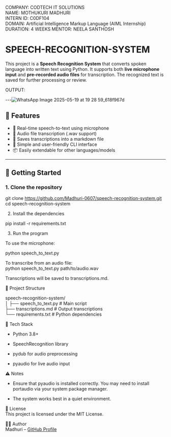 COMPANY: CODTECH IT SOLUTIONS  
NAME: MOTHUKURI MADHURI  
INTERN ID: C0DF104  
DOMAIN: Artificial Intelligence Markup Language (AIML Internship)  
DURATION: 4 WEEKS
MENTOR: NEELA SANTHOSH  


# SPEECH-RECOGNITION-SYSTEM     


This project is a **Speech Recognition System** that converts spoken language into written text using Python. It supports both **live microphone input** and **pre-recorded audio files** for transcription. The recognized text is saved for further processing or review.  

OUTPUT: 

---![WhatsApp Image 2025-05-19 at 19 28 59_618f967d](https://github.com/user-attachments/assets/71ff5664-8ed6-4a57-913c-6200908eb243)


## 📌 Features

- 🎤 Real-time speech-to-text using microphone
- 📁 Audio file transcription (.wav support)
- 📝 Saves transcriptions into a markdown file
- 🔧 Simple and user-friendly CLI interface
- 📦 Easily extendable for other languages/models

---

## 🚀 Getting Started

### 1. Clone the repository

git clone https://github.com/Madhuri-0607/speech-recognition-system.git
cd speech-recognition-system

2. Install the dependencies 

pip install -r requirements.txt  

3. Run the program  

To use the microphone:  

python speech_to_text.py  

To transcribe from an audio file:  
python speech_to_text.py path/to/audio.wav  

Transcriptions will be saved to transcriptions.md.  

📂 Project Structure  

speech-recognition-system/  
│
├── speech_to_text.py        # Main script  
├── transcriptions.md        # Output transcriptions  
└── requirements.txt         # Python dependencies  

🧠 Tech Stack 
* Python 3.8+  

* SpeechRecognition library  

* pydub for audio preprocessing  

* pyaudio for live audio input  

⚠️ Notes 
* Ensure that pyaudio is installed correctly. You may need to install portaudio via your system package manager.  

* The system works best in a quiet environment.  

📜 License  
This project is licensed under the MIT License.  

👩‍💻 Author  
Madhuri – [GitHub Profile  ](https://github.com/Madhuri-0607)






